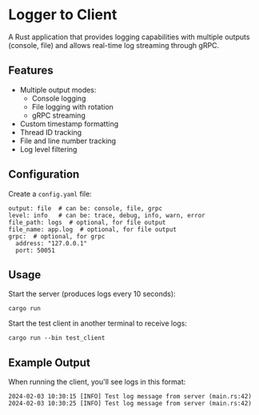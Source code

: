 # Logger to Client

A Rust application that provides logging capabilities with multiple outputs (console, file) and allows real-time log streaming through gRPC.

## Features

- Multiple output modes:
  - Console logging
  - File logging with rotation
  - gRPC streaming
- Custom timestamp formatting
- Thread ID tracking
- File and line number tracking
- Log level filtering

## Configuration

Create a `config.yaml` file:

```
output: file  # can be: console, file, grpc
level: info   # can be: trace, debug, info, warn, error
file_path: logs  # optional, for file output
file_name: app.log  # optional, for file output
grpc:  # optional, for grpc
  address: "127.0.0.1"
  port: 50051
```

## Usage

Start the server (produces logs every 10 seconds):
```
cargo run
```

Start the test client in another terminal to receive logs:
```
cargo run --bin test_client
```

## Example Output

When running the client, you'll see logs in this format:
```
2024-02-03 10:30:15 [INFO] Test log message from server (main.rs:42)
2024-02-03 10:30:25 [INFO] Test log message from server (main.rs:42)
```
